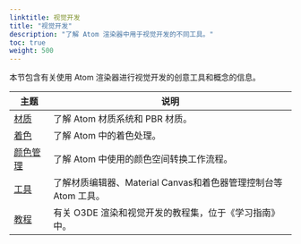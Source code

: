 ```yaml
---
linktitle: 视觉开发
title: "视觉开发"
description: "了解 Atom 渲染器中用于视觉开发的不同工具。"
toc: true
weight: 500
---
```


本节包含有关使用 Atom 渲染器进行视觉开发的创意工具和概念的信息。

| 主题                        | 说明 |
|--------------------------------------|---------|
| [材质](materials/) | 了解 Atom 材质系统和 PBR 材质。 |
| [着色](shaders/) | 了解 Atom 中的着色处理。 |
| [颜色管理](color-management/) | 了解 Atom 中使用的颜色空间转换工作流程。 |
| [工具](tools/) | 了解材质编辑器、Material Canvas和着色器管理控制台等 Atom 工具。 |
| [教程](/docs/learning-guide/tutorials/rendering/) | 有关 O3DE 渲染和视觉开发的教程集，位于《学习指南》中。 |
